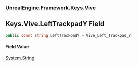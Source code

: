 ### [UnrealEngine.Framework](UnrealEngine_Framework.md 'UnrealEngine.Framework').[Keys](Keys.md 'UnrealEngine.Framework.Keys').[Vive](Keys_Vive.md 'UnrealEngine.Framework.Keys.Vive')
## Keys.Vive.LeftTrackpadY Field
```csharp
public const string LeftTrackpadY = Vive_Left_Trackpad_Y;
```
#### Field Value
[System.String](https://docs.microsoft.com/en-us/dotnet/api/System.String 'System.String')
